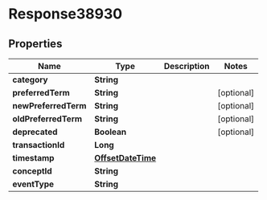 
# Response38930

## Properties
Name | Type | Description | Notes
------------ | ------------- | ------------- | -------------
**category** | **String** |  | 
**preferredTerm** | **String** |  |  [optional]
**newPreferredTerm** | **String** |  |  [optional]
**oldPreferredTerm** | **String** |  |  [optional]
**deprecated** | **Boolean** |  |  [optional]
**transactionId** | **Long** |  | 
**timestamp** | [**OffsetDateTime**](OffsetDateTime.md) |  | 
**conceptId** | **String** |  | 
**eventType** | **String** |  | 



